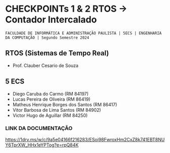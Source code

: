 # CHECKPOINTs 1 & 2 RTOS -> Contador Intercalado
``FACULDADE DE INFORMÁTICA E ADMINISTRAÇÃO PAULISTA | 5ECS | ENGENHARIA DA COMPUTAÇÃO | Segundo Semestre 2024``
 
## RTOS (Sistemas de Tempo Real)
* Prof. Clauber Cesario de Souza

## 5 ECS
* Diego Caruba do Carmo (RM 84197)
* Lucas Pereira de Oliveira (RM 86419)
* Matheus Henrique Borges dos Santos (RM 86417)
* Vitor Barbosa de Lima Santos (RM 84902)
* Victor Hugo de Aguillar (RM 84250)

### LINK DA DOCUMENTAÇÃO
https://1drv.ms/w/c/9a5e04166f216283/ESoi98FwroxHm2CxZ8k741EBT8NUY6TprXW_HHx1eYPTog?e=rpQ84K

